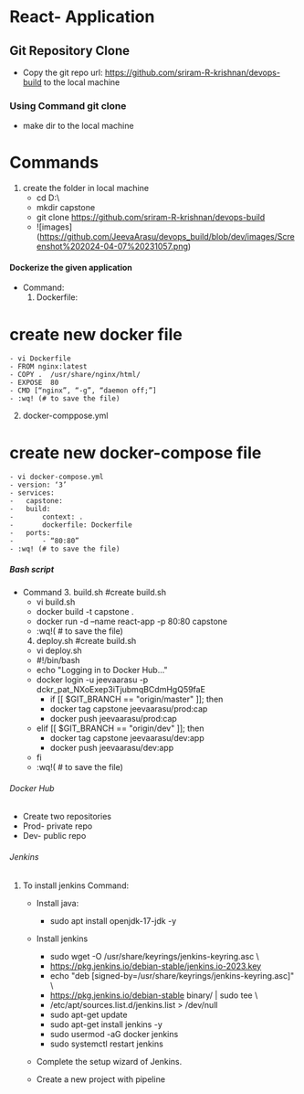 # React- Application
## Git Repository Clone
- Copy the git repo url: https://github.com/sriram-R-krishnan/devops-build to the local machine
### Using Command git clone
- make dir to the local machine
# Commands
  1. create the folder in local machine
     - cd D:\
     - mkdir capstone
     - git clone https://github.com/sriram-R-krishnan/devops-build
     -  ![images] (https://github.com/JeevaArasu/devops_build/blob/dev/images/Screenshot%202024-04-07%20231057.png)

#### Dockerize the given application
- Command:
  1. Dockerfile:
# create new docker file
  	- vi Dockerfile
   	- FROM nginx:latest
  	- COPY .  /usr/share/nginx/html/
  	- EXPOSE  80
  	- CMD [“nginx”, “-g”, “daemon off;”]
	- :wq! (# to save the file) 
  2. docker-comppose.yml
 # create new docker-compose file
  	- vi docker-compose.yml
	- version: ‘3’
	- services:
	- 	capstone: 
	-	build: 
	-		context: .
	-		dockerfile: Dockerfile
	-	ports:
	-	    - “80:80”
	- :wq! (# to save the file)
##### Bash script
 - Command 
    3. build.sh
	  #create build.sh
	  - vi build.sh
	  - docker build -t capstone .
	  - docker run -d –name react-app -p 80:80 capstone
	  - :wq!( # to save the file)
    4. deploy.sh
	#create build.sh
	- vi deploy.sh
	- #!/bin/bash
  	- echo "Logging in to Docker Hub..."
  	- docker login -u jeevaarasu  -p dckr_pat_NXoExep3iTjubmqBCdmHgQ59faE
    	- if [[ $GIT_BRANCH == "origin/master" ]]; then
    	- docker tag capstone jeevaarasu/prod:cap
    	- docker push jeevaarasu/prod:cap
  	- elif [[ $GIT_BRANCH == "origin/dev" ]]; then
    	- docker tag capstone jeevaarasu/dev:app
    	- docker push jeevaarasu/dev:app
	- fi
	- :wq!( # to save the file)

###### Docker Hub
- Create two repositories 
- Prod- private repo
- Dev- public repo

###### Jenkins
 1. To install jenkins 
Command: 
	- Install java:
		- sudo apt install openjdk-17-jdk  -y 
	- Install jenkins
  		- sudo wget -O /usr/share/keyrings/jenkins-keyring.asc \
  		- https://pkg.jenkins.io/debian-stable/jenkins.io-2023.key
  		- echo "deb [signed-by=/usr/share/keyrings/jenkins-keyring.asc]" \
  		- https://pkg.jenkins.io/debian-stable binary/ | sudo tee \
  		- /etc/apt/sources.list.d/jenkins.list > /dev/null
  		- sudo apt-get update
  		- sudo apt-get install jenkins -y
  		- sudo usermod -aG docker jenkins
  		- sudo  systemctl restart jenkins

 	- Complete the setup wizard of Jenkins.

	- Create a new project with pipeline

